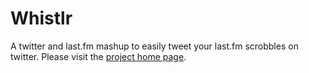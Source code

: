 Whistlr
=============

A twitter and last.fm mashup to easily tweet your last.fm scrobbles on twitter. Please visit the [project home page](http://gdakram.github.com/whistlr).

